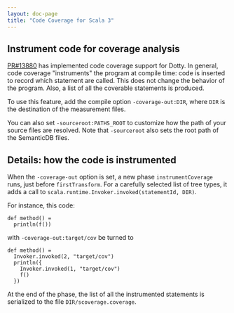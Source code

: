 ```yaml
---
layout: doc-page
title: "Code Coverage for Scala 3"
---
```


## Instrument code for coverage analysis

[PR#13880](https://github.com/scala/scala3/pull/13880) has implemented code coverage support for Dotty.
In general, code coverage "instruments" the program at compile time: code is inserted to record which statement are called. This does not change the behavior of the program. Also, a list of all the coverable statements is produced.

To use this feature, add the compile option `-coverage-out:DIR`, where `DIR` is the destination of the measurement files.

You can also set `-sourceroot:PATHS_ROOT` to customize how the path of your source files are resolved.
Note that `-sourceroot` also sets the root path of the SemanticDB files.

## Details: how the code is instrumented

When the `-coverage-out` option is set, a new phase `instrumentCoverage` runs, just before `firstTransform`.
For a carefully selected list of tree types, it adds a call to `scala.runtime.Invoker.invoked(statementId, DIR)`.

For instance, this code:
```
def method() =
  println(f())
```

with `-coverage-out:target/cov` be turned to
```
def method() =
  Invoker.invoked(2, "target/cov")
  println({
    Invoker.invoked(1, "target/cov")
    f()
  })
```

At the end of the phase, the list of all the instrumented statements is serialized to the file `DIR/scoverage.coverage`.
